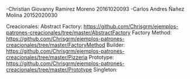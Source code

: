 -Christian Giovanny Ramirez Moreno 20161020093
-Carlos Andres Ñañez Molina 20152020030

Creacionales:
Abstract Factory: https://github.com/Chrisgrm/ejemplos-patrones-creacionales/tree/master/AbstractFactory
Factory Method: https://github.com/Chrisgrm/ejemplos-patrones-creacionales/tree/master/FactoryMethod 
Builder: https://github.com/Chrisgrm/ejemplos-patrones-creacionales/tree/master/Pizzeria
Prototype: https://github.com/Chrisgrm/ejemplos-patrones-creacionales/tree/master/Prototype
Singleton: 

